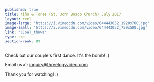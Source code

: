 ```yaml
---
published: true
title: Niño & Tonee (St. John Bosco Church) July 2017
layout: reel
image-large: 'https://i.vimeocdn.com/video/644443052_1920x700.jpg'
image-small: 'https://i.vimeocdn.com/video/644443052_750x500.jpg'
link: 'OJoWT_thWws'
type: sde
section-rank: 89
---
```

Check out our couple's first dance. It's the bomb! :)

Email us at: inquiry@threelogyvideo.com

Thank you for watching! :) 
